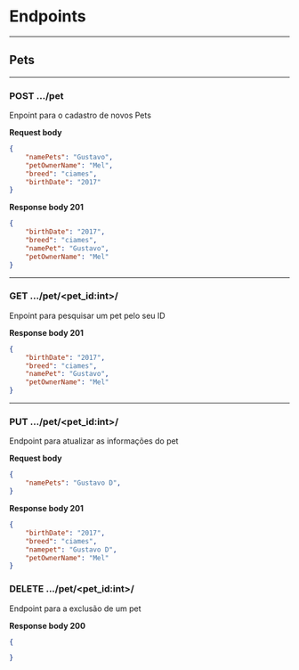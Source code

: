 # Endpoints

---
## Pets
---
### POST .../pet
 Enpoint para o cadastro de novos Pets

**Request body**
```json
{
    "namePets": "Gustavo",
    "petOwnerName": "Mel",
    "breed": "ciames",
    "birthDate": "2017"
}
```

**Response body 201**
```json
{
    "birthDate": "2017",
    "breed": "ciames",
    "namePet": "Gustavo",
    "petOwnerName": "Mel"
}
```
---


### GET .../pet/<pet_id:int>/
 Enpoint para pesquisar um pet pelo seu ID


**Response body 201**
```json
{
    "birthDate": "2017",
    "breed": "ciames",
    "namePet": "Gustavo",
    "petOwnerName": "Mel"
}
```

---
### PUT .../pet/<pet_id:int>/
 Endpoint para atualizar as informações do pet

**Request body**
```json
{
    "namePets": "Gustavo D",
}
```
**Response body 201**
```json
{
    "birthDate": "2017",
    "breed": "ciames",
    "namepet": "Gustavo D",
    "petOwnerName": "Mel"
}
```

### DELETE .../pet/<pet_id:int>/
 Endpoint para a exclusão de um pet

 **Response body 200**
```json
{

}
```